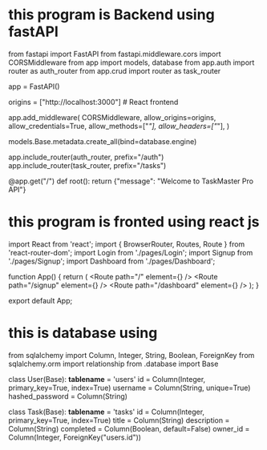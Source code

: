 # this program is Backend using fastAPI

from fastapi import FastAPI
from fastapi.middleware.cors import CORSMiddleware
from app import models, database
from app.auth import router as auth_router
from app.crud import router as task_router

app = FastAPI()

origins = ["http://localhost:3000"]  # React frontend

app.add_middleware(
    CORSMiddleware,
    allow_origins=origins,
    allow_credentials=True,
    allow_methods=["*"],
    allow_headers=["*"],
)

models.Base.metadata.create_all(bind=database.engine)

app.include_router(auth_router, prefix="/auth")
app.include_router(task_router, prefix="/tasks")

@app.get("/")
def root():
    return {"message": "Welcome to TaskMaster Pro API"}



# this program is fronted using react js


import React from 'react';
import { BrowserRouter, Routes, Route } from 'react-router-dom';
import Login from './pages/Login';
import Signup from './pages/Signup';
import Dashboard from './pages/Dashboard';

function App() {
  return (
    <BrowserRouter>
      <Routes>
        <Route path="/" element={<Login />} />
        <Route path="/signup" element={<Signup />} />
        <Route path="/dashboard" element={<Dashboard />} />
      </Routes>
    </BrowserRouter>
  );
}

export default App;



# this is database using 

from sqlalchemy import Column, Integer, String, Boolean, ForeignKey
from sqlalchemy.orm import relationship
from .database import Base

class User(Base):
    __tablename__ = 'users'
    id = Column(Integer, primary_key=True, index=True)
    username = Column(String, unique=True)
    hashed_password = Column(String)

class Task(Base):
    __tablename__ = 'tasks'
    id = Column(Integer, primary_key=True, index=True)
    title = Column(String)
    description = Column(String)
    completed = Column(Boolean, default=False)
    owner_id = Column(Integer, ForeignKey("users.id"))
